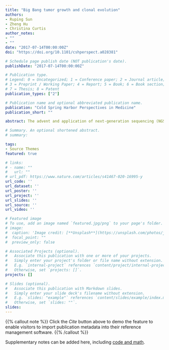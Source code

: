 ```yaml
---
title: "Big Bang tumor growth and clonal evolution"
authors:
- Ruping Sun
- Zheng Hu
- Christina Curtis
author_notes:
- ""
- ""
date: "2017-07-14T00:00:00Z"
doi: "https://doi.org/10.1101/cshperspect.a028381"

# Schedule page publish date (NOT publication's date).
publishDate: "2017-07-14T00:00:00Z"

# Publication type.
# Legend: 0 = Uncategorized; 1 = Conference paper; 2 = Journal article;
# 3 = Preprint / Working Paper; 4 = Report; 5 = Book; 6 = Book section;
# 7 = Thesis; 8 = Patent
publication_types: ["2"]

# Publication name and optional abbreviated publication name.
publication: "Cold Spring Harbor Perspectives in Medicine"
publication_short: ""

abstract: The advent and application of next-generation sequencing (NGS) technologies to tumor genomes has reinvigorated efforts to understand clonal evolution. Although tumor progression has traditionally been viewed as a gradual stepwise process, recent studies suggest that evolutionary rates in tumors can be variable with periods of punctuated mutational bursts and relative stasis. For example, Big Bang dynamics have been reported, wherein after transformation, growth occurs in the absence of stringent selection, consistent with effectively neutral evolution. Although first noted in colorectal tumors, effective neutrality may be relatively common. Additionally, punctuated evolution resulting from mutational bursts and cataclysmic genomic alterations have been described. In this review, we contrast these findings with the conventional gradualist view of clonal evolution and describe potential clinical and therapeutic implications of different evolutionary modes and tempos.

# Summary. An optional shortened abstract.
# summary: 

tags:
- Source Themes
featured: true

# links:
# - name: ""
#   url: ""
# url_pdf: https://www.nature.com/articles/s41467-020-16995-y
url_code: ''
url_dataset: ''
url_poster: ''
url_project: ''
url_slides: ''
url_source: ''
url_video: ''

# Featured image
# To use, add an image named `featured.jpg/png` to your page's folder. 
# image:
#  caption: 'Image credit: [**Unsplash**](https://unsplash.com/photos/jdD8gXaTZsc)'
#  focal_point: ""
#  preview_only: false

# Associated Projects (optional).
#   Associate this publication with one or more of your projects.
#   Simply enter your project's folder or file name without extension.
#   E.g. `internal-project` references `content/project/internal-project/index.md`.
#   Otherwise, set `projects: []`.
projects: []

# Slides (optional).
#   Associate this publication with Markdown slides.
#   Simply enter your slide deck's filename without extension.
#   E.g. `slides: "example"` references `content/slides/example/index.md`.
#   Otherwise, set `slides: ""`.
slides:
---
```


{{% callout note %}}
Click the *Cite* button above to demo the feature to enable visitors to import publication metadata into their reference management software.
{{% /callout %}}

Supplementary notes can be added here, including [code and math](https://sourcethemes.com/academic/docs/writing-markdown-latex/).
